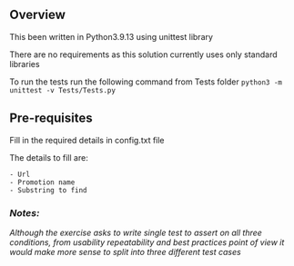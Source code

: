 ## Overview

This been written in Python3.9.13 using unittest library 

There are no requirements as this solution currently uses only standard libraries

To run the tests run the following command from Tests folder ```python3 -m unittest -v Tests/Tests.py ```

## Pre-requisites

Fill in the required details in config.txt file 

The details to fill are:

    - Url
    - Promotion name
    - Substring to find

### *__Notes:__*

*Although the exercise asks to write single test to assert on all three conditions, from usability repeatability and best practices point of view it would make more sense to split into three different test cases*
